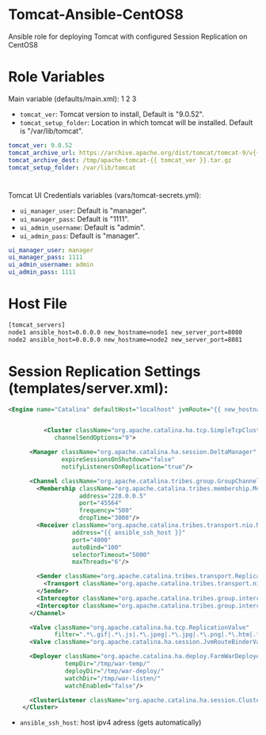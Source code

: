 # Tomcat-Ansible-CentOS8
Ansible role for deploying Tomcat with configured Session Replication on CentOS8

# 

# Role Variables
Main variable (defaults/main.xml):
1
2
3
- `tomcat_ver`: Tomcat version to install, Default is "9.0.52".
- `tomcat_setup_folder`: Location in which tomcat will be installed. Default is "/var/lib/tomcat".

```yaml
tomcat_ver: 9.0.52
tomcat_archive_url: https://archive.apache.org/dist/tomcat/tomcat-9/v{{ tomcat_ver }}/bin/apache-tomcat-{{ tomcat_ver }}.tar.gz
tomcat_archive_dest: /tmp/apache-tomcat-{{ tomcat_ver }}.tar.gz
tomcat_setup_folder: /var/lib/tomcat
```
#

Tomcat UI Credentials variables (vars/tomcat-secrets.yml):
- `ui_manager_user`: Default is "manager".
- `ui_manager_pass`: Default is "1111".
- `ui_admin_username`: Default is "admin".
- `ui_admin_pass`: Default is "manager".

```yaml
ui_manager_user: manager
ui_manager_pass: 1111
ui_admin_username: admin
ui_admin_pass: 1111
```
#

# Host File
```txt
[tomcat_servers]
node1 ansible_host=0.0.0.0 new_hostname=node1 new_server_port=8080
node2 ansible_host=0.0.0.0 new_hostname=node2 new_server_port=8081
```
# Session Replication Settings (templates/server.xml):
```xml
<Engine name="Catalina" defaultHost="localhost" jvmRoute="{{ new_hostname }}">


          <Cluster className="org.apache.catalina.ha.tcp.SimpleTcpCluster"
             channelSendOptions="9">

      <Manager className="org.apache.catalina.ha.session.DeltaManager"
               expireSessionsOnShutdown="false"
               notifyListenersOnReplication="true"/>

      <Channel className="org.apache.catalina.tribes.group.GroupChannel">
        <Membership className="org.apache.catalina.tribes.membership.McastService"
                    address="228.0.0.5"
                    port="45564"
                    frequency="500"
                    dropTime="3000"/>
        <Receiver className="org.apache.catalina.tribes.transport.nio.NioReceiver"
                  address="{{ ansible_ssh_host }}"
                  port="4000"
                  autoBind="100"
                  selectorTimeout="5000"
                  maxThreads="6"/>

        <Sender className="org.apache.catalina.tribes.transport.ReplicationTransmitter">
          <Transport className="org.apache.catalina.tribes.transport.nio.PooledParallelSender"/>
        </Sender>
        <Interceptor className="org.apache.catalina.tribes.group.interceptors.TcpFailureDetector"/>
        <Interceptor className="org.apache.catalina.tribes.group.interceptors.MessageDispatchInterceptor"/>
      </Channel>

      <Valve className="org.apache.catalina.ha.tcp.ReplicationValve"
             filter=".*\.gif|.*\.js|.*\.jpeg|.*\.jpg|.*\.png|.*\.htm|.*\.html|.*\.css|.*\.txt"/>
      <Valve className="org.apache.catalina.ha.session.JvmRouteBinderValve"/>

      <Deployer className="org.apache.catalina.ha.deploy.FarmWarDeployer"
                tempDir="/tmp/war-temp/"
                deployDir="/tmp/war-deploy/"
                watchDir="/tmp/war-listen/"
                watchEnabled="false"/>

      <ClusterListener className="org.apache.catalina.ha.session.ClusterSessionListener"/>
    </Cluster>
```

- `ansible_ssh_host`: host ipv4 adress (gets automatically)
